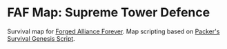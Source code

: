 # FAF Map: Supreme Tower Defence

Survival map for [Forged Alliance Forever][1]. Map scripting based on [Packer's Survival Genesis Script](2).

[1]: https://www.faforever.com/
[2]: https://github.com/Packer/FAF-Survival-Genesis-Blank
